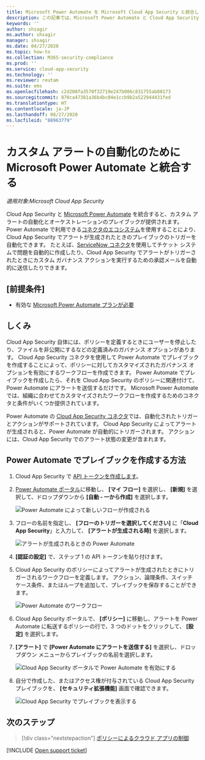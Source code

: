 ```yaml
---
title: Microsoft Power Automate を Microsoft Cloud App Security と統合してカスタム アラートを自動化する
description: この記事では、Microsoft Power Automate と Cloud App Security を統合することによって、カスタム アラートの自動化を実現する方法について説明します。
keywords: ''
author: shsagir
ms.author: shsagir
manager: shsagir
ms.date: 04/27/2020
ms.topic: how-to
ms.collection: M365-security-compliance
ms.prod: ''
ms.service: cloud-app-security
ms.technology: ''
ms.reviewer: reutam
ms.suite: ems
ms.openlocfilehash: c2d208fa3570f32719e247b006c831755ab80173
ms.sourcegitcommit: 870ca47381a36b4bc04e1ccb9b2a522944431fed
ms.translationtype: HT
ms.contentlocale: ja-JP
ms.lasthandoff: 08/27/2020
ms.locfileid: "88963779"
---
```

# <a name="integrate-with-microsoft-power-automate-for-custom-alert-automation"></a>カスタム アラートの自動化のために Microsoft Power Automate と統合する

*適用対象:Microsoft Cloud App Security*

Cloud App Security と [Microsoft Power Automate](/flow/getting-started) を統合すると、カスタム アラートの自動化とオーケストレーションのプレイブックが提供されます。 Power Automate で利用できる[コネクタのエコシステム](/connectors/)を使用することにより、Cloud App Security でアラートが生成されたときのプレイブックのトリガーを自動化できます。 たとえば、[ServiceNow コネクタ](/connectors/service-now/)を使用してチケット システムで問題を自動的に作成したり、Cloud App Security でアラートがトリガーされたときにカスタム ガバナンス アクションを実行するための承認メールを自動的に送信したりできます。

## <a name="prerequisites"></a>[前提条件]

- 有効な [Microsoft Power Automate プランが必要](https://flow.microsoft.com/pricing)

## <a name="how-it-works"></a>しくみ

Cloud App Security 自体には、ポリシーを定義するときにユーザーを停止したり、ファイルを非公開にするなどの定義済みのガバナンス オプションがあります。 Cloud App Security コネクタを使用して Power Automate でプレイブックを作成することによって、ポリシーに対してカスタマイズされたガバナンス オプションを有効にするワークフローを作成できます。 Power Automate でプレイブックを作成したら、それを Cloud App Security のポリシーに関連付けて、Power Automate にアラートを送信するだけです。 Microsoft Power Automate では、組織に合わせてカスタマイズされたワークフローを作成するためのコネクタと条件がいくつか提供されています。

Power Automate の [Cloud App Security コネクタ](/connectors/cloudappsecurity/)では、自動化されたトリガーとアクションがサポートされています。 Cloud App Security によってアラートが生成されると、Power Automate が自動的にトリガーされます。 アクションには、Cloud App Security でのアラート状態の変更が含まれます。

## <a name="how-to-create-playbooks-with-power-automate"></a>Power Automate でプレイブックを作成する方法

1. Cloud App Security で [API トークンを作成します](api-tokens.md)。

2. [Power Automate ポータル](https://flow.microsoft.com)に移動し、 **[マイ フロー]** を選択し、 **[新規]** を選択して、ドロップダウンから **[自動 - 一から作成]** を選択します。

    ![Power Automate によって新しいフローが作成される](media/flow-create-new.png)

3. フローの名前を指定し、 **[フローのトリガーを選択してください]** に「**Cloud App Security**」と入力して、 **[アラートが生成される時]** を選択します。

    ![アラートが生成されるときの Power Automate](media/flow-when-alert.png)

4. **[認証の設定]** で、ステップ 1 の API トークンを貼り付けます。

5. Cloud App Security のポリシーによってアラートが生成されたときにトリガーされるワークフローを定義します。 アクション、論理条件、スイッチ ケース条件、またはループを追加して、プレイブックを保存することができます。

    ![Power Automate のワークフロー](media/flow-workflow.png)

6. Cloud App Security ポータルで、 **[ポリシー]** に移動し、アラートを Power Automate に転送するポリシーの行で、3 つのドットをクリックして、 **[設定]** を選択します。
7. **[アラート]** で **[Power Automate にアラートを送信する]** を選択し、ドロップダウン メニューからプレイブックの名前を選択します。

    ![Cloud App Security ポータルで Power Automate を有効にする](media/flow-mcas-config.png)

8. 自分で作成した、またはアクセス権が付与されている Cloud App Security プレイブックを、 **[セキュリティ拡張機能]** 画面で確認できます。

    ![Cloud App Security でプレイブックを表示する](media/flow-extensions.png)

## <a name="next-steps"></a>次のステップ

> [!div class="nextstepaction"]
> [ポリシーによるクラウド アプリの制御](control-cloud-apps-with-policies.md)

[!INCLUDE [Open support ticket](includes/support.md)]